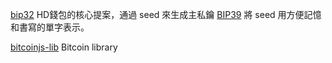 
[bip32](https://www.npmjs.com/package/bip32)  HD錢包的核心提案，通過 seed 來生成主私鑰
[BIP39](https://www.npmjs.com/package/bip39)  將 seed 用方便記憶和書寫的單字表示。

[bitcoinjs-lib](https://www.npmjs.com/package/bitcoinjs-lib)  Bitcoin library 